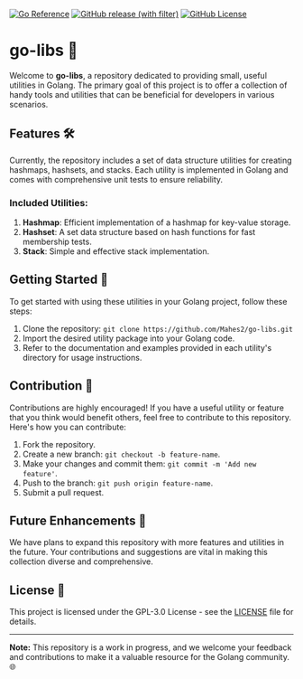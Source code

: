 [![Go Reference](https://pkg.go.dev/badge/github.com/Mahes2/go-libs.svg)](https://pkg.go.dev/github.com/Mahes2/go-libs)
[![GitHub release (with filter)](https://img.shields.io/github/v/release/Mahes2/go-libs)](https://github.com/Mahes2/go-libs/releases/latest)
[![GitHub License](https://img.shields.io/github/license/Mahes2/go-libs)](https://github.com/Mahes2/go-libs/blob/master/LICENSE)

# go-libs 🚀

Welcome to **go-libs**, a repository dedicated to providing small, useful utilities in Golang. The primary goal of this project is to offer a collection of handy tools and utilities that can be beneficial for developers in various scenarios.

## Features 🛠️

Currently, the repository includes a set of data structure utilities for creating hashmaps, hashsets, and stacks. Each utility is implemented in Golang and comes with comprehensive unit tests to ensure reliability.

### Included Utilities:

1. **Hashmap**: Efficient implementation of a hashmap for key-value storage.
2. **Hashset**: A set data structure based on hash functions for fast membership tests.
3. **Stack**: Simple and effective stack implementation.

## Getting Started 🏁

To get started with using these utilities in your Golang project, follow these steps:

1. Clone the repository: `git clone https://github.com/Mahes2/go-libs.git`
2. Import the desired utility package into your Golang code.
3. Refer to the documentation and examples provided in each utility's directory for usage instructions.

## Contribution 🤝

Contributions are highly encouraged! If you have a useful utility or feature that you think would benefit others, feel free to contribute to this repository. Here's how you can contribute:

1. Fork the repository.
2. Create a new branch: `git checkout -b feature-name`.
3. Make your changes and commit them: `git commit -m 'Add new feature'`.
4. Push to the branch: `git push origin feature-name`.
5. Submit a pull request.

## Future Enhancements 🚧

We have plans to expand this repository with more features and utilities in the future. Your contributions and suggestions are vital in making this collection diverse and comprehensive.

## License 📝

This project is licensed under the GPL-3.0 License - see the [LICENSE](LICENSE) file for details.

---

**Note:** This repository is a work in progress, and we welcome your feedback and contributions to make it a valuable resource for the Golang community. 🌐
